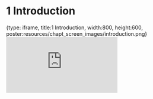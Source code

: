 # 1 Introduction
 
{type: iframe, title:1 Introduction, width:800, height:600, poster:resources/chapt_screen_images/introduction.png}
![](https://jhudatascience.org/Adv_Reproducibility_in_Cancer_Informatics//no_toc/introduction.html)
 

 
